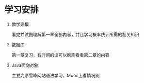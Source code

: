 # 学习安排

1. 数学建模

   看完并试图理解第一章全部内容，并且学习概率统计所需的相关知识

2. 数据库

   第一章复习，有时间的话可以刷刷看看第二章的内容

3. Java面向对象

   主要为廖雪峰网站语法学习，Mooc上看情况刷
